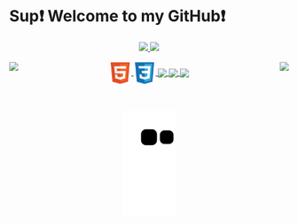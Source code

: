 <h1><b>Sup❗ Welcome to my GitHub❗</b></h1>  
  <div align="center">
  <a href="https://github.com/jaoangeloni">
  <img height="150em" src="https://github-readme-stats.vercel.app/api?username=jaoangeloni&show_icons=true&theme=dark&include_all_commits=true&count_private=true"/>
  <img height="150em" src="https://github-readme-stats.vercel.app/api/top-langs/?username=jaoangeloni&layout=compact&langs_count=7&theme=dark"/>
</div>
<div align="center">
<br>
<center>
  <img height="70" src="https://www.pngplay.com/wp-content/uploads/11/Gengar-PNG-Background.png" align="left" style="filter:FlipH"/>
  <img align="center" height="40" src="https://raw.githubusercontent.com/devicons/devicon/master/icons/html5/html5-original.svg"/>
  <img align="center" height="40" src="https://raw.githubusercontent.com/devicons/devicon/master/icons/css3/css3-original.svg"/>
  <img align="center" height="40" src="https://raw.githubusercontent.com/jmnote/z-icons/master/svg/c.svg"/>
  <img align="center" height="35" src="https://logodownload.org/wp-content/uploads/2022/04/javascript-logo-1.png"/>
  <img align="center" height="45" src="https://logospng.org/download/java/logo-java-512.png"/>
  <img height="70" src="https://www.pngplay.com/wp-content/uploads/11/Gengar-PNG-Background.png" align="right"/>
  </center>
  <br>
  </div>
  <br>
  
  <div align="center">
  
  ![Snake animation](https://github.com/jaoangeloni/jaoangeloni/blob/output/github-contribution-grid-snake.svg)
  
  </div>
 
